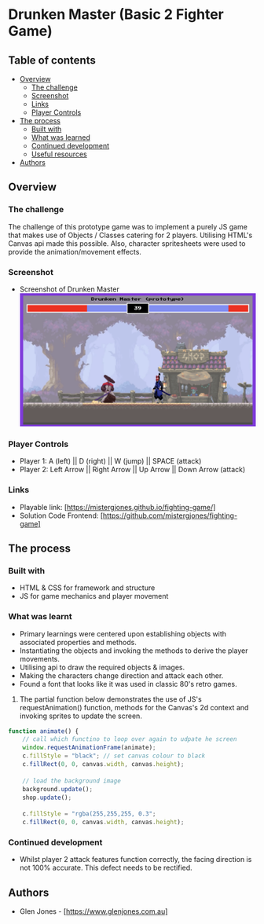 # Drunken Master (Basic 2 Fighter Game)

## Table of contents

-   [Overview](#overview)
    -   [The challenge](#the-challenge)
    -   [Screenshot](#screenshot)
    -   [Links](#links)
    -   [Player Controls](#player-controls)
-   [The process](#the-process)
    -   [Built with](#built-with)
    -   [What was learned](#what-we-learned)
    -   [Continued development](#continued-development)
    -   [Useful resources](#useful-resources)
-   [Authors](#authors)

## Overview

### The challenge

The challenge of this prototype game was to implement a purely JS game that makes use of Objects / Classes catering for 2 players. Utilising HTML's Canvas api made this possible. Also, character spritesheets were used to provide the animation/movement effects.

### Screenshot

-   Screenshot of Drunken Master
    ![Example screenshot](screenshot.png)

### Player Controls

-   Player 1: A (left) || D (right) || W (jump) || SPACE (attack)
-   Player 2: Left Arrow || Right Arrow || Up Arrow || Down Arrow (attack)

### Links

-   Playable link: [https://mistergjones.github.io/fighting-game/]
-   Solution Code Frontend: [https://github.com/mistergjones/fighting-game]

## The process

### Built with

-   HTML & CSS for framework and structure
-   JS for game mechanics and player movement

### What was learnt

-   Primary learnings were centered upon establishing objects with associated properties and methods.
-   Instantiating the objects and invoking the methods to derive the player movements.
-   Utilising <canvas></canvas> api to draw the required objects & images.
-   Making the characters change direction and attack each other.
-   Found a font that looks like it was used in classic 80's retro games.

1. The partial function below demonstrates the use of JS's requestAnimation() function, methods for the Canvas's 2d context and invoking sprites to update the screen.

```js
function animate() {
    // call which functino to loop over again to udpate he screen
    window.requestAnimationFrame(animate);
    c.fillStyle = "black"; // set canvas colour to black
    c.fillRect(0, 0, canvas.width, canvas.height);

    // load the background image
    background.update();
    shop.update();

    c.fillStyle = "rgba(255,255,255, 0.3";
    c.fillRect(0, 0, canvas.width, canvas.height);
```

### Continued development

-   Whilst player 2 attack features function correctly, the facing direction is not 100% accurate. This defect needs to be rectified.

## Authors

-   Glen Jones - [https://www.glenjones.com.au]
